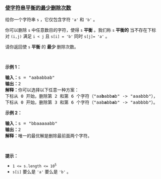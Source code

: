 ### [使字符串平衡的最少删除次数](https://leetcode-cn.com/problems/minimum-deletions-to-make-string-balanced)

<p>给你一个字符串 <code>s</code> ，它仅包含字符 <code>'a'</code> 和 <code>'b'</code>​​​​ 。</p>

<p>你可以删除 <code>s</code> 中任意数目的字符，使得 <code>s</code> <strong>平衡</strong> 。我们称 <code>s</code> <strong>平衡的</strong> 当不存在下标对 <code>(i,j)</code> 满足 <code>i < j</code> 且 <code>s[i] = 'b'</code> 同时 <code>s[j]= 'a'</code> 。</p>

<p>请你返回使 <code>s</code> <strong>平衡</strong> 的 <strong>最少</strong> 删除次数。</p>

<p> </p>

<p><strong>示例 1：</strong></p>

<pre>
<b>输入：</b>s = "aababbab"
<b>输出：</b>2
<b>解释：</b>你可以选择以下任意一种方案：
下标从 0 开始，删除第 2 和第 6 个字符（"aa<strong>b</strong>abb<strong>a</strong>b" -> "aaabbb"），
下标从 0 开始，删除第 3 和第 6 个字符（"aab<strong>a</strong>bb<strong>a</strong>b" -> "aabbbb"）。
</pre>

<p><strong>示例 2：</strong></p>

<pre>
<b>输入：</b>s = "bbaaaaabb"
<b>输出：</b>2
<b>解释：</b>唯一的最优解是删除最前面两个字符。
</pre>

<p> </p>

<p><strong>提示：</strong></p>

<ul>
	<li><code>1 <= s.length <= 10<sup>5</sup></code></li>
	<li><code>s[i]</code> 要么是 <code>'a'</code> 要么是 <code>'b'</code>​<strong> </strong>。​</li>
</ul>
